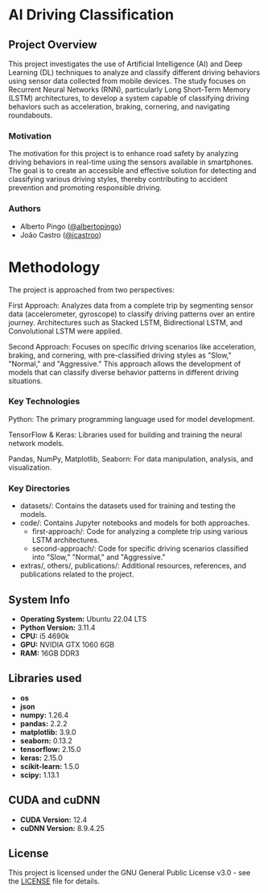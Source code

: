 # AI Driving Classification

## Project Overview
This project investigates the use of Artificial Intelligence (AI) and Deep Learning (DL) techniques to analyze and classify different driving behaviors using sensor data collected from mobile devices. The study focuses on Recurrent Neural Networks (RNN), particularly Long Short-Term Memory (LSTM) architectures, to develop a system capable of classifying driving behaviors such as acceleration, braking, cornering, and navigating roundabouts.

### Motivation
The motivation for this project is to enhance road safety by analyzing driving behaviors in real-time using the sensors available in smartphones. The goal is to create an accessible and effective solution for detecting and classifying various driving styles, thereby contributing to accident prevention and promoting responsible driving.

### Authors
- Alberto Pingo ([@albertopingo](https://github.com/albertopingo))
- João Castro ([@jcastroo](https://github.com/jcastroo))


# Methodology
The project is approached from two perspectives:

First Approach: Analyzes data from a complete trip by segmenting sensor data (accelerometer, gyroscope) to classify driving patterns over an entire journey. Architectures such as Stacked LSTM, Bidirectional LSTM, and Convolutional LSTM were applied.

Second Approach: Focuses on specific driving scenarios like acceleration, braking, and cornering, with pre-classified driving styles as "Slow," "Normal," and "Aggressive." This approach allows the development of models that can classify diverse behavior patterns in different driving situations.

### Key Technologies
Python: The primary programming language used for model development.

TensorFlow & Keras: Libraries used for building and training the neural network models.

Pandas, NumPy, Matplotlib, Seaborn: For data manipulation, analysis, and visualization.

### Key Directories
- datasets/: Contains the datasets used for training and testing the models.
- code/: Contains Jupyter notebooks and models for both approaches.
  - first-approach/: Code for analyzing a complete trip using various LSTM architectures.
  - second-approach/: Code for specific driving scenarios classified into "Slow," "Normal," and "Aggressive."
- extras/, others/, publications/: Additional resources, references, and publications related to the project.

## System Info
- **Operating System:** Ubuntu 22.04 LTS
- **Python Version:** 3.11.4
- **CPU:** i5 4690k
- **GPU:** NVIDIA GTX 1060 6GB
- **RAM:** 16GB DDR3

## Libraries used
- **os**
- **json**
- **numpy:**        1.26.4
- **pandas:**       2.2.2
- **matplotlib:**   3.9.0
- **seaborn:**      0.13.2
- **tensorflow:**   2.15.0
- **keras:**        2.15.0
- **scikit-learn:** 1.5.0
- **scipy:**        1.13.1

## CUDA and cuDNN

- **CUDA Version:** 12.4
- **cuDNN Version:** 8.9.4.25

## License

This project is licensed under the GNU General Public License v3.0 - see the [LICENSE](LICENSE) file for details.



